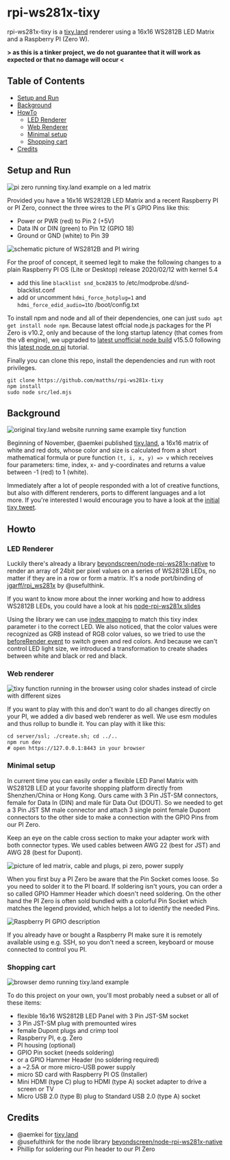 # rpi-ws281x-tixy

rpi-ws281x-tixy is a [tixy.land] renderer using a 16x16 WS2812B LED Matrix and a Raspberry PI (Zero W).

**> as this is a tinker project, we do not guarantee that it will work as expected or that no damage will occur <**

## Table of Contents  
* [Setup and Run](#setup-and-run) 
* [Background](#background)
* [HowTo](#howto)
  * [LED Renderer](#led-renderer)
  * [Web Renderer](#web-renderer)
  * [Minimal setup](#minimal-setup)
  * [Shopping cart](#shopping-cart)
* [Credits](#credits)


## Setup and Run

![pi zero running tixy.land example on a led matrix](images/loop_led_640x360.gif "LED Renderer")

Provided you have a 16x16 WS2812B LED Matrix and a recent Raspberry PI or PI Zero, connect the three wires to the PI`s GPIO Pins like this:

* Power or PWR (red) to Pin 2 (+5V)
* Data IN or DIN (green) to Pin 12 (GPIO 18)
* Ground or GND (white) to Pin 39

![schematic picture of WS2812B and PI wiring](images/rpi_ws2812b_led_wires.jpg "PI Zero Pins used")

For the proof of concept, it seemed legit to make the following changes to a plain Raspberry PI OS (Lite or Desktop) release 2020/02/12 with kernel 5.4

* add this line ```blacklist snd_bcm2835``` to /etc/modprobe.d/snd-blacklist.conf
* add or uncomment ```hdmi_force_hotplug=1``` and ```hdmi_force_edid_audio=1```to /boot/config.txt

To install npm and node and all of their dependencies, one can just `sudo apt get install node npm`. Because latest offcial node.js packages for the PI Zero is v10.2, only and because of the long startup latency (that comes from the v8 engine), we upgraded to [latest unofficial node build] v15.5.0 following this [latest node on pi] tutorial.

Finally you can clone this repo, install the dependencies and run with root privileges.

```shell
git clone https://github.com/matths/rpi-ws281x-tixy
npm install
sudo node src/led.mjs
```

## Background

![original tixy.land website running same example tixy function](images/loop_tixyland_640x360.gif "tixy.land")

Beginning of November, @aemkei published [tixy.land], a 16x16 matrix of white and red dots, whose color and size is calculated from a short mathematical formula or pure function ```(t, i, x, y) => v``` which receives four parameters: time, index, x- and y-coordinates and returns a value between -1 (red) to 1 (white).

Immediately after a lot of people responded with a lot of creative functions, but also with different renderers, ports to different languages and a lot more. If you're interested I would encourage you to have a look at the [initial tixy tweet].

## Howto

### LED Renderer

Luckily there's already a library [beyondscreen/node-rpi-ws281x-native] to render an array of 24bit per pixel values on a series of WS2812B LEDs, no matter if they are in a row or form a matrix. It's a node port/binding of [jgarff/rpi_ws281x] by @usefulthink.

If you want to know more about the inner working and how to address WS2812B LEDs, you could have a look at his [node-rpi-ws281x slides]

Using the library we can use [index mapping] to match this tixy index parameter i to the correct LED. We also noticed, that the color values were recognized as GRB instead of RGB color values, so we tried to use the [beforeRender event] to switch green and red colors.
And because we can't control LED light size, we introduced a transformation to create shades between white and black or red and black.

### Web renderer

![tixy function running in the browser using color shades instead of circle with different sizes](images/loop_web_640x360.gif "Web Renderer")

If you want to play with this and don't want to do all changes directly on your PI, we added a div based web renderer as well. We use esm modules and thus rollup to bundle it. You can play with it like this:

```shell
cd server/ssl; ./create.sh; cd ../..
npm run dev
# open https://127.0.0.1:8443 in your browser
```

### Minimal setup

In current time you can easily order a flexible LED Panel Matrix with WS2812B LED at your favorite shopping platform directly from Shenzhen/China or Hong Kong. Ours came with 3 Pin JST-SM connectors, female for Data In (DIN) and male für Data Out (DOUT). So we needed to get a 3 Pin JST SM male connector and attach 3 single point female Dupont connectors to the other side to make a connection with the GPIO Pins from our PI Zero.

Keep an eye on the cable cross section to make your adapter work with both connector types. We used cables between AWG 22 (best for JST) and AWG 28 (best for Dupont).

![picture of led matrix, cable and plugs, pi zero, power supply](images/rpi_ws2812b_min_setup.jpg "Minimal setup")

When you first buy a PI Zero be aware that the Pin Socket comes loose. So you need to solder it to the PI board. If soldering isn't yours, you can order a so called GPIO Hammer Header which doesn't need soldering.
On the other hand the PI Zero is often sold bundled with a colorful Pin Socket which matches the legend provided, which helps a lot to identify the needed Pins.

![Raspberry PI GPIO description](images/rpi_gpio_pin_layout.jpg "GPIO Pins legend")


If you already have or bought a Raspberry PI make sure it is remotely available using e.g. SSH, so you don't need a screen, keyboard or mouse connected to control you PI.

### Shopping cart

![browser demo running tixy.land example](images/shopping_list.jpg "Web Renderer")


To do this project on your own, you'll most probably need a subset or all of these items:

* flexible 16x16 WS2812B LED Panel with 3 Pin JST-SM socket
* 3 Pin JST-SM plug with premounted wires
* female Dupont plugs and crimp tool
* Raspberry PI, e.g. Zero
* PI housing (optional)
* GPIO Pin socket (needs soldering)
* or a GPIO Hammer Header (no soldering required)
* a ~2.5A or more micro-USB power supply
* micro SD card with Raspberry PI OS (Installer)
* Mini HDMI (type C) plug to HDMI (type A) socket adapter to drive a screen or TV
* Micro USB 2.0 (type B) plug to Standard USB 2.0 (type A) socket

## Credits
* @aemkei for [tixy.land]
* @usefulthink for the node library [beyondscreen/node-rpi-ws281x-native]
* Phillip for soldering our Pin header to our PI Zero


[latest node on pi]: https://yatil.net/posts/2020/11/07/node-on-pi/
[latest unofficial node build]: https://unofficial-builds.nodejs.org/download/release/v15.5.0/
[tixy.land]: https://www.tixy.land
[initial tixy tweet]:https://twitter.com/aemkei/status/1323399877611708416
[beyondscreen/node-rpi-ws281x-native]:https://github.com/beyondscreen/node-rpi-ws281x-native
[node-rpi-ws281x slides]:https://de.slideshare.net/usefulthink/noderpiws281x
[jgarff/rpi_ws281x]:https://github.com/jgarff/rpi_ws281x
[index mapping]:https://github.com/beyondscreen/node-rpi-ws281x-native#index-mapping
[beforeRender event]:https://github.com/beyondscreen/node-rpi-ws281x-native#events
